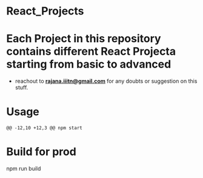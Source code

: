 # React_Projects

# Each Project in this repository contains different React Projecta starting from basic to advanced
- reachout to **rajana.iiitn@gmail.com** for any doubts or suggestion on this stuff.

# **Usage**
	@@ -12,10 +12,3 @@ npm start
# Build for prod
npm run build
